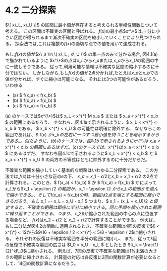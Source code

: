 # 4.2 二分探索
$\[ x\_L, x\_U \]$ の区間に最小値が存在すると考えられる単峰性関数について考える。
この区間は不確実の区間と呼ばれる。
$f(x)$の最小点$x^\*$は,十分に小さい区間が得られるまで漸次不確実の区間を縮小していくことにより見つけられる。
探索法では,これは複数の$f(x)$の適切な点での値を用いて達成される。

もし,$f(x)$の値が$x\_a \in \( x\_L , x\_U \)$ の単一点のみで分かる場合,
図4.1(a)で描かれているように
$x^\*$の点は$x\_L$から$x\_a$または,$x\_a$から$x\_U$の範囲の中に一致しそうである。
従って,利用可能な情報は不確実な区間の縮小するのに十分ではない。
しかしながら,もし$f(x)$の値が2点分かれば,たとえば$x\_a$と$x\_b$での値が分かれば、すぐに縮小は可能になる。
それには3つの可能性があるだろう、いわゆる

- (a) $ f(x\_a) < f(x\_b) $
- (b) $ f(x\_a) > f(x\_b) $
- (c) $ f(x\_a) = f(x\_b) $

(a) のケースでは$x^{\*}$は$ x\_L < x^{\*} M x\_a $ または $ x\_a < x^{\*} < x\_b $ の範囲にあるだろう、
すなわち、図4.1aで示されるように、$ x\_L < x^{\*} < x\_b $ である。
$ x\_b <^{\*} < x\_U $ の可能性は明確に除外する、
なぜならこの範囲であれば、$ f(x) $が$x\_b$の左右に一つずつ最小値を持つことを暗示するからである。。
似たように、(b)のケースでは、図4.1bで示されるように$x^{\*}$は$ x\_a < x^{\*} < x\_b $の範囲にあるはずだ。
(c) のケースでは、$x^{\*}$は$ x\_a < x^{\*} < x\_b $ にあるはずだ、
すなわち図4.1cで示されるように$ x\_L < x^{\*} < x\_b $ と $ x\_a < x^{\*} < x\_U $
の両方の不等式はともに除外するのに十分だからだ。

不確実な範囲を縮小していく基本的な戦略はいわゆる二分探索である。
この方法では,$f(x)$は十分小さな正の$\epsilon$の下、
$x\_a = x\_1 - \epsilon / 2$と$x\_b = x\_1 + \epsilon / 2$ の2点で計算される。
このとき、$ f(x\_a) < f(x\_b) $ か $ f(x\_a) > f(x\_b) $ かによって
$x\_L$から$x\_1 + \epsilon /2 $の範囲か、$x\_1 - \epsilon /2 $から$x\_L$の範囲かを選んで縮小できる。、
そして$f(x\_a) = f(x\_b)$の時、範囲は2点を端とする範囲に縮小できるだろう。
もし$ x\_1 =- x\_L = x\_U - x\_1 $ つまり、$ x\_1 = (x\_L + x\_U)/2 $と仮定すると、
不確実な範囲は即座に半分に縮小できる。同じ手順を縮小された範囲に繰り返すことができる、
つまり、$x\_2$が縮小された範囲の中心の点に位置する場合など、
$f(x)$は$x\_2 - \epsilon / 2$ と $x\_2 + \epsilon / 2$で計算することができる。
例えば、もし二分法が図4.2の関数に適用されるとき、
不確実な範囲は4回の反復で$0 < x^{\*} < 1$から$9/16 + \epsilon / 2 < x^{\*} < 5/8 - \epsilon / 2$に縮小される。
それぞれの反復は不確実な範囲を半分の範囲に縮小し、
また、従って$k$回の反復で不確実な範囲の広さは
$I\_0 = x\_U - x\_L $ としたとき $I\_k = \frac{1}{2}^kI\_0$に縮小される。
例えば、7回の反復で不確実な範囲は1%未満の大きさの範囲に縮小される。
計算量の対応は各反復に2回の関数計算が必要になるとして、14回の関数計算になるだろう。

